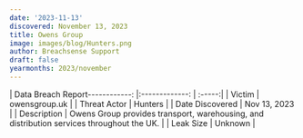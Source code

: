 ```yaml
---
date: '2023-11-13'
discovered: November 13, 2023
title: Owens Group
image: images/blog/Hunters.png
author: Breachsense Support
draft: false
yearmonths: 2023/november
---
```


| Data Breach Report------------:     |:-------------:    | :-----:|
| Victim      | owensgroup.uk      | 
| Threat Actor      | Hunters      | 
| Date Discovered      | Nov 13, 2023      | 
| Description      | Owens Group provides transport, warehousing, and distribution services throughout the UK.      | 
| Leak Size      | Unknown      | 

